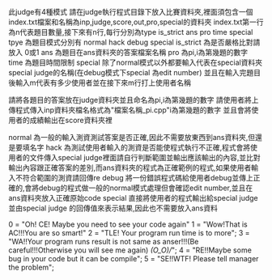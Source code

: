 此judge有4種模式
請在judge執行程式目錄下放入比賽資料夾,裡面須包含一個index.txt檔案和名稱為inp,judge,score,out,pro,special的資料夾
index.txt第一行為n代表題目數量,接下來有n行,每行分別為type is_strict ans pro time special
tpye 為題目模式分別有 normal hack debug special
is_strict 為是否嚴格比對請放入 0或1
ans 為題目在ans資料夾的答案檔案名稱
pro 為pi,i為第幾題的數字
time 為題目時間限制
special 除了normal模式以外都要輸入代表在special資料夾special judge的名稱(在debug模式下special 為edit number)
並且在輸入完題目後輸入m代表有多少使用者並在接下來m行打上使用者名稱

請將各題目的答案放在judge資料夾並且命名為pi,i為第幾題的數字
請使用者將上傳程式傳入inp資料夾檔名格式為"檔案名稱_pi.cpp"i為第幾題的數字
並且會將使用者的成績輸出在score資料夾裡

normal 為一般的輸入測資測試答案是否正確,因此不需要放東西到ans資料夾,但還是要填名字
hack 為測試使用者輸入的測資是否能使程式執行不正確,程式會將使用者的文件傳入special judge裡面請自行判斷範圍並輸出應該輸出的內容,並比對輸出內容跟正確答案的差別,而ans資料夾的程式為正確範例的程式,如果使用者輸入不符合範圍的測資請回傳re
debug 將一份錯誤程式碼給使用者debug並傳上正確的,會將debug的程式做一般的normal模式處理但會確認edit number,並且在ans資料夾放入正確原始code
special 直接將使用者的程式輸出給special judge並由special judge 的回傳值來表示結果,因此也不需要放入ans資料

0 = "Oh! CE! Maybe you need to see your code again"
1 = "Wow!That is AC!!!You are so smart!"
2 = "TLE! Your program run time is to more";
3 = "WA!!Your program runs result is not same as anser!!!(Be careful!!!Otherwise you will see me again) *\(O_O)/*";
4 = "RE!!Maybe some bug in your code but it can be compile";
5 = "SE!!WTF! Please tell manager the problem";